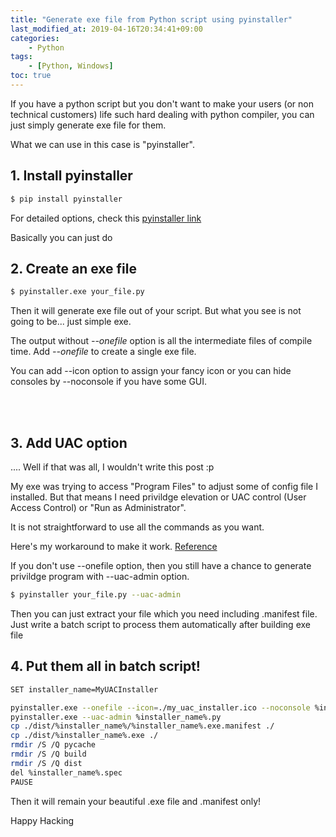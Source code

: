 ```yaml
---
title: "Generate exe file from Python script using pyinstaller"
last_modified_at: 2019-04-16T20:34:41+09:00
categories:
    - Python
tags:
    - [Python, Windows]
toc: true
---
```


If you have a python script but you don't want to make your users (or non technical customers) life such hard dealing with python compiler, you can just simply generate exe file for them. 

What we can use in this case is "pyinstaller".
<br/>

## 1. Install pyinstaller

```bash
$ pip install pyinstaller
```

For detailed options, check this [pyinstaller link](https://pyinstaller.readthedocs.io/en/stable/usage.html#options)

Basically you can just do

## 2. Create an exe file

```bash
$ pyinstaller.exe your_file.py
```

Then it will generate exe file out of your script. But what you see is not going to be... just simple exe.

The output without *--onefile* option is all the intermediate files of compile time. Add *--onefile* to create a single exe file.

You can add --icon option to assign your fancy icon or you can hide consoles by --noconsole if you have some GUI.


<br/>
<br/>

## 3. Add UAC option
.... Well if that was all, I wouldn't write this post :p 

My exe was trying to access "Program Files" to adjust some of config file I installed. But that means I need privildge elevation or UAC control (User Access Control) or "Run as Administrator".

It is not straightforward to use all the commands as you want.

Here's my workaround to make it work. [Reference](https://stackoverflow.com/questions/43068920/pyinstaller-uac-not-working-in-onefile-mode)

If you don't use --onefile option, then you still have a chance to generate privildge program with --uac-admin option.

```bash
$ pyinstaller your_file.py --uac-admin
```

Then you can just extract your file which you need including .manifest file. Just write a batch script to process them automatically after building exe file

## 4. Put them all in batch script!

```bash
SET installer_name=MyUACInstaller

pyinstaller.exe --onefile --icon=./my_uac_installer.ico --noconsole %installer_name%.py
pyinstaller.exe --uac-admin %installer_name%.py
cp ./dist/%installer_name%/%installer_name%.exe.manifest ./
cp ./dist/%installer_name%.exe ./
rmdir /S /Q pycache
rmdir /S /Q build
rmdir /S /Q dist
del %installer_name%.spec
PAUSE
```

Then it will remain your beautiful .exe file and .manifest only!

Happy Hacking